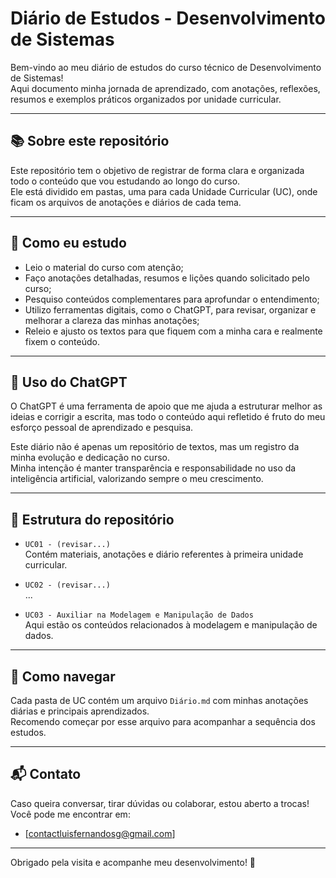 # Diário de Estudos - Desenvolvimento de Sistemas

Bem-vindo ao meu diário de estudos do curso técnico de Desenvolvimento de Sistemas!  
Aqui documento minha jornada de aprendizado, com anotações, reflexões, resumos e exemplos práticos organizados por unidade curricular.

---

## 📚 Sobre este repositório

Este repositório tem o objetivo de registrar de forma clara e organizada todo o conteúdo que vou estudando ao longo do curso.  
Ele está dividido em pastas, uma para cada Unidade Curricular (UC), onde ficam os arquivos de anotações e diários de cada tema.

---

## 🧠 Como eu estudo

- Leio o material do curso com atenção;
- Faço anotações detalhadas, resumos e lições quando solicitado pelo curso;
- Pesquiso conteúdos complementares para aprofundar o entendimento;
- Utilizo ferramentas digitais, como o ChatGPT, para revisar, organizar e melhorar a clareza das minhas anotações;
- Releio e ajusto os textos para que fiquem com a minha cara e realmente fixem o conteúdo.

---

## 🤖 Uso do ChatGPT

O ChatGPT é uma ferramenta de apoio que me ajuda a estruturar melhor as ideias e corrigir a escrita, mas todo o conteúdo aqui refletido é fruto do meu esforço pessoal de aprendizado e pesquisa.

Este diário não é apenas um repositório de textos, mas um registro da minha evolução e dedicação no curso.  
Minha intenção é manter transparência e responsabilidade no uso da inteligência artificial, valorizando sempre o meu crescimento.

---

## 📂 Estrutura do repositório

- `UC01 - (revisar...)`  
  Contém materiais, anotações e diário referentes à primeira unidade curricular.

- `UC02 - (revisar...)`  
  ...

- `UC03 - Auxiliar na Modelagem e Manipulação de Dados`  
  Aqui estão os conteúdos relacionados à modelagem e manipulação de dados.

---

## 📌 Como navegar

Cada pasta de UC contém um arquivo `Diário.md` com minhas anotações diárias e principais aprendizados.  
Recomendo começar por esse arquivo para acompanhar a sequência dos estudos.

---

## 📬 Contato

Caso queira conversar, tirar dúvidas ou colaborar, estou aberto a trocas!  
Você pode me encontrar em:  
- [contactluisfernandosg@gmail.com]

---

Obrigado pela visita e acompanhe meu desenvolvimento! 🚀
